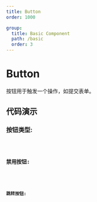```yaml
---
title: Button
order: 1000

group: 
  title: Basic Component
  path: /basic
  order: 3
---
```


# Button

按钮用于触发一个操作，如提交表单。

## 代码演示
### 按钮类型:

<code src="./demos/demo1.tsx" />

### 禁用按钮:

<code src="./demos/demo2.tsx" />

### 跳转按钮:

<code src="./demos/demo3.tsx" />

<API />
